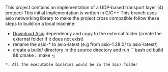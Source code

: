 This project contains an implementation of a UDP-based transport layer (4) protocol
This initial implementation is written in C/C++
This branch uses asio networking library to make the project cross compatible
follow these steps to build on a local machine:
* [Download Asio](https://think-async.com/Asio/Download.html) dependency and copy to the external folder (create the external folder if it does not exist)
* rename the asio-* to asio-latest (e.g from asio-1.28.0/ to asio-latest/)
* create a build/ directory in the source directory and run ```bash
cd build && cmake ..
make -j
```
*. All the executable binaries would be in the bin/ folder
